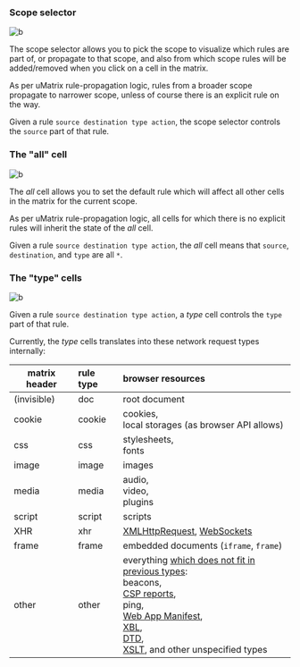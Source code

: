 ### Scope selector

![b](https://user-images.githubusercontent.com/585534/33210614-f90bb638-d0e8-11e7-8639-8566c3577cd3.png)

The scope selector allows you to pick the scope to visualize which rules are part of, or propagate to that scope, and also from which scope rules will be added/removed when you click on a cell in the matrix.

As per uMatrix rule-propagation logic, rules from a broader scope propagate to narrower scope, unless of course there is an explicit rule on the way.

Given a rule `source destination type action`, the scope selector controls the `source` part of that rule.

### The "all" cell

![b](https://user-images.githubusercontent.com/585534/33210981-667e08d2-d0ea-11e7-8fb5-dc563916405e.png)

The _all_ cell allows you to set the default rule which will affect all other cells in the matrix for the current scope. 

As per uMatrix rule-propagation logic, all cells for which there is no explicit rules will inherit the state of the _all_ cell.

Given a rule `source destination type action`, the _all_ cell means that `source`, `destination`, and `type` are all `*`.

### The "type" cells

![b](https://user-images.githubusercontent.com/585534/33211240-a160542c-d0eb-11e7-99f3-c237113076b8.png)

Given a rule `source destination type action`, a _type_ cell controls the `type` part of that rule.

Currently, the _type_ cells translates into these network request types internally:

| matrix header | rule type | browser resources  |
| ------------- |:--------- |:------------------ |
| (invisible)   | doc       | root document      |
| cookie        | cookie    | cookies,<br>local storages (as browser API allows) |
| css           | css       | stylesheets,<br>fonts |
| image         | image     | images |
| media         | media     | audio,<br>video,<br>plugins |
| script        | script    | scripts |
| XHR           | xhr       | [XMLHttpRequest](https://developer.mozilla.org/en-US/docs/Web/API/XMLHttpRequest), [WebSockets](https://developer.mozilla.org/en-US/docs/Web/API/WebSockets_API) |
| frame         | frame     | embedded documents (`iframe`, `frame`) |
| other         | other     | everything [which does not fit in previous types](https://developer.mozilla.org/en-US/Add-ons/WebExtensions/API/webRequest/ResourceType#):<br>beacons,<br>[CSP reports](https://developer.mozilla.org/en-US/docs/Web/HTTP/Headers/Content-Security-Policy/report-uri),<br>ping,<br>[Web App Manifest](https://developer.mozilla.org/en-US/docs/Web/Manifest),<br> [XBL](https://developer.mozilla.org/en-US/docs/Mozilla/Tech/XBL),<br> [DTD](https://developer.mozilla.org/en-US/docs/Glossary/DTD),<br>[XSLT](https://developer.mozilla.org/en-US/docs/Web/XSLT), and other unspecified types |

